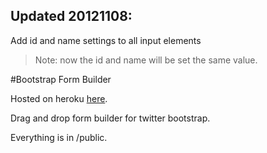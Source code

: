 ## Updated 20121108:

Add id and name settings to all input elements

> Note: now the id and name will be set the same value.

#Bootstrap Form Builder

Hosted on heroku [here](http://bootstrap-forms.heroku.com).

Drag and drop form builder for twitter bootstrap.

Everything is in /public.
